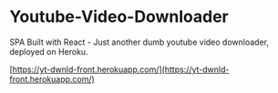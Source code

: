 # Youtube-Video-Downloader

SPA Built with React - Just another dumb youtube video downloader, deployed on Heroku.

[https://yt-dwnld-front.herokuapp.com/](https://yt-dwnld-front.herokuapp.com/)